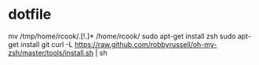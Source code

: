 dotfile
=======

mv /tmp/home/rcook/.[!.]* /home/rcook/
sudo apt-get install zsh
sudo apt-get install git
curl -L https://raw.github.com/robbyrussell/oh-my-zsh/master/tools/install.sh | sh
